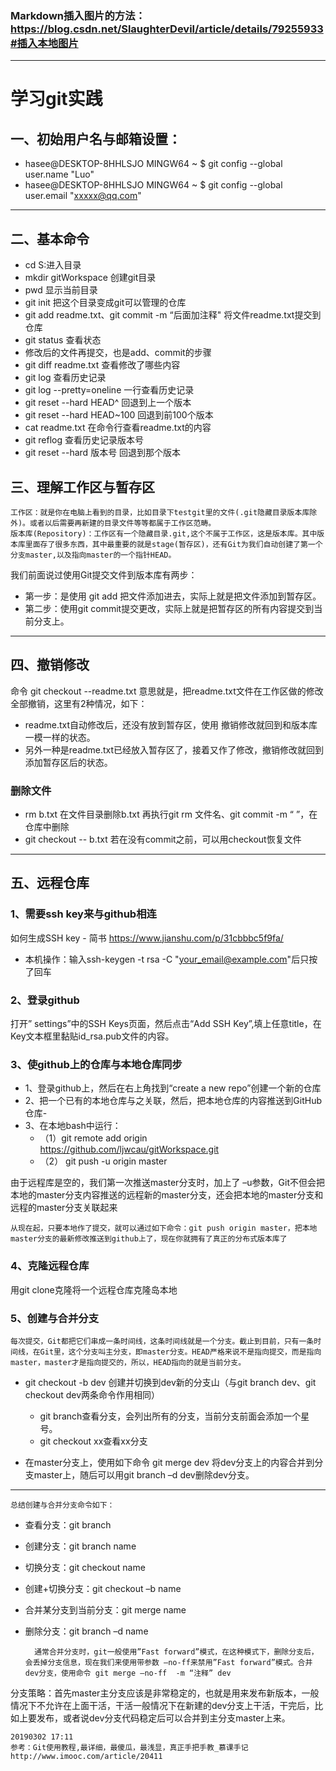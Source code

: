 ### Markdown插入图片的方法：https://blog.csdn.net/SlaughterDevil/article/details/79255933#插入本地图片
----
# 学习git实践
## 一、初始用户名与邮箱设置：
- hasee@DESKTOP-8HHLSJO MINGW64 ~
$ git config --global user.name "Luo"
- hasee@DESKTOP-8HHLSJO MINGW64 ~
$ git config --global user.email "xxxxx@qq.com"
---
## 二、基本命令
- cd S:进入目录
- mkdir gitWorkspace 创建git目录
- pwd 显示当前目录
- git init 把这个目录变成git可以管理的仓库
- git add readme.txt、git commit -m “后面加注释" 将文件readme.txt提交到仓库
- git status 查看状态
- 修改后的文件再提交，也是add、commit的步骤
- git diff readme.txt 查看修改了哪些内容
- git log 查看历史记录
- git log --pretty=oneline 一行查看历史记录
- git reset --hard HEAD^ 回退到上一个版本
- git reset  --hard HEAD~100 回退到前100个版本
- cat readme.txt 在命令行查看readme.txt的内容
- git reflog 查看历史记录版本号
- git reset --hard 版本号 回退到那个版本
## 三、理解工作区与暂存区
    工作区：就是你在电脑上看到的目录，比如目录下testgit里的文件(.git隐藏目录版本库除外)。或者以后需要再新建的目录文件等等都属于工作区范畴。
    版本库(Repository)：工作区有一个隐藏目录.git,这个不属于工作区，这是版本库。其中版本库里面存了很多东西，其中最重要的就是stage(暂存区)，还有Git为我们自动创建了第一个分支master,以及指向master的一个指针HEAD。
我们前面说过使用Git提交文件到版本库有两步：
- 第一步：是使用 git add 把文件添加进去，实际上就是把文件添加到暂存区。
- 第二步：使用git commit提交更改，实际上就是把暂存区的所有内容提交到当前分支上。
---
## 四、撤销修改
命令 git checkout --readme.txt 意思就是，把readme.txt文件在工作区做的修改全部撤销，这里有2种情况，如下：
- readme.txt自动修改后，还没有放到暂存区，使用 撤销修改就回到和版本库一模一样的状态。
- 另外一种是readme.txt已经放入暂存区了，接着又作了修改，撤销修改就回到添加暂存区后的状态。
### 删除文件
- rm b.txt 在文件目录删除b.txt
再执行git rm 文件名、git commit -m “ ”，在仓库中删除
- git checkout  -- b.txt 若在没有commit之前，可以用checkout恢复文件
---
## 五、远程仓库
### 1、需要ssh key来与github相连
如何生成SSH key - 简书  https://www.jianshu.com/p/31cbbbc5f9fa/
- 本机操作：输入ssh-keygen -t rsa -C "your_email@example.com"后只按了回车
### 2、登录github
打开” settings”中的SSH Keys页面，然后点击“Add SSH Key”,填上任意title，在Key文本框里黏贴id_rsa.pub文件的内容。
### 3、使github上的仓库与本地仓库同步
- 1、登录github上，然后在右上角找到“create a new repo”创建一个新的仓库
- 2、把一个已有的本地仓库与之关联，然后，把本地仓库的内容推送到GitHub仓库- 
- 3、在本地bash中运行：
    - （1）git remote add origin https://github.com/ljwcau/gitWorkspace.git
    - （2） git push -u origin master

由于远程库是空的，我们第一次推送master分支时，加上了 –u参数，Git不但会把本地的master分支内容推送的远程新的master分支，还会把本地的master分支和远程的master分支关联起来

    从现在起，只要本地作了提交，就可以通过如下命令：git push origin master，把本地master分支的最新修改推送到github上了，现在你就拥有了真正的分布式版本库了

### 4、克隆远程仓库
用git clone克隆将一个远程仓库克隆岛本地
### 5、创建与合并分支
    每次提交，Git都把它们串成一条时间线，这条时间线就是一个分支。截止到目前，只有一条时间线，在Git里，这个分支叫主分支，即master分支。HEAD严格来说不是指向提交，而是指向master，master才是指向提交的，所以，HEAD指向的就是当前分支。

- git checkout -b dev 创建并切换到dev新的分支山（与git branch dev、git checkout dev两条命令作用相同）
    - git branch查看分支，会列出所有的分支，当前分支前面会添加一个星号。
    - git checkout xx查看xx分支

- 在master分支上，使用如下命令 git merge dev 将dev分支上的内容合并到分支master上，随后可以用git branch –d dev删除dev分支。
----
    总结创建与合并分支命令如下：
- 查看分支：git branch
- 创建分支：git branch name
- 切换分支：git checkout name
- 创建+切换分支：git checkout –b name
- 合并某分支到当前分支：git merge name
- 删除分支：git branch –d name

        通常合并分支时，git一般使用”Fast forward”模式，在这种模式下，删除分支后，会丢掉分支信息，现在我们来使用带参数 –no-ff来禁用”Fast forward”模式。合并dev分支，使用命令 git merge –no-ff  -m “注释” dev

分支策略：首先master主分支应该是非常稳定的，也就是用来发布新版本，一般情况下不允许在上面干活，干活一般情况下在新建的dev分支上干活，干完后，比如上要发布，或者说dev分支代码稳定后可以合并到主分支master上来。

    20190302 17:11
    参考：Git使用教程,最详细，最傻瓜，最浅显，真正手把手教_慕课手记  http://www.imooc.com/article/20411





